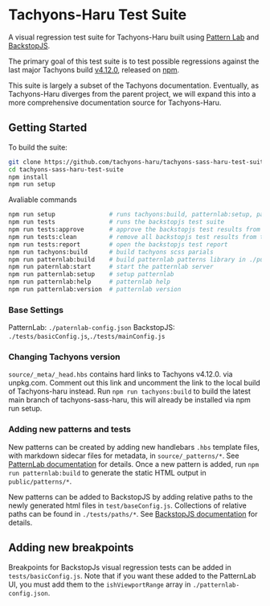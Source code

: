 # Tachyons-Haru Test Suite

A visual regression test suite for Tachyons-Haru built using [Pattern Lab](https://patternlab.io/) and [BackstopJS](https://github.com/garris/BackstopJS).

The primary goal of this test suite is to test possible regressions against the last major Tachyons build [v4.12.0](https://github.com/tachyons-css/tachyons/), released on [npm](https://www.npmjs.com/package/tachyons).

This suite is largely a subset of the Tachyons documentation. Eventually, as Tachyons-Haru diverges from the parent project, we will expand this into a more comprehensive documentation source for Tachyons-Haru.

## Getting Started

To build the suite:

```bash
git clone https://github.com/tachyons-haru/tachyons-sass-haru-test-suite.git
cd tachyons-sass-haru-test-suite
npm install
npm run setup
```

Avaliable commands

```bash
npm run setup               # runs tachyons:build, patternlab:setup, patternlab:build
npm run tests               # runs the backstopjs test suite
npm run tests:approve       # approve the backstopjs test results from the last run
npm run tests:clean         # remove all backstopjs test results from test/backstop_data/bitmaps_test/*
npm run tests:report        # open the backstopjs test report
npm run tachyons:build      # build tachyons scss parials
npm run patternlab:build    # build patternlab patterns library in ./public
npm run paternlab:start     # start the patternlab server
npm run patternlab:setup    # setup patternlab
npm run patternlab:help     # patternlab help
npm run patternlab:version  # patternlab version
```

### Base Settings

PatternLab: `./paternlab-config.json`
BackstopJS: `./tests/basicConfig.js`,`./tests/mainConfig.js`

### Changing Tachyons version

`source/_meta/_head.hbs` contains hard links to Tachyons v4.12.0. via unpkg.com.
Comment out this link and uncomment the link to the local build of Tachyons-haru instead.
Run `npm run tachyons:build` to build the latest main branch of tachyons-sass-haru, this will already be installed via npm run setup.

### Adding new patterns and tests

New patterns can be created by adding new handlebars `.hbs` template files, with markdown sidecar files for metadata, in `source/_patterns/*`. See [PatternLab documentation](https://patternlab.io/docs/adding-new-patterns/) for details. Once a new pattern is added, run `npm run patternlab:build` to generate the static HTML output in `public/patterns/*`.

New patterns can be added to BackstopJS by adding relative paths to the newly generated html files in `test/baseConfig.js`. Collections of relative paths can be found in `./tests/paths/*`. See [BackstopJS documentation](https://github.com/garris/BackstopJS/blob/master/docs/adding-tests.md) for details.

## Adding new breakpoints

Breakpoints for BackstopJs visual regression tests can be added in `tests/basicConfig.js`. Note that if you want these added to the PatternLab UI, you must add them to the `ishViewportRange` array in `./patternlab-config.json`.
